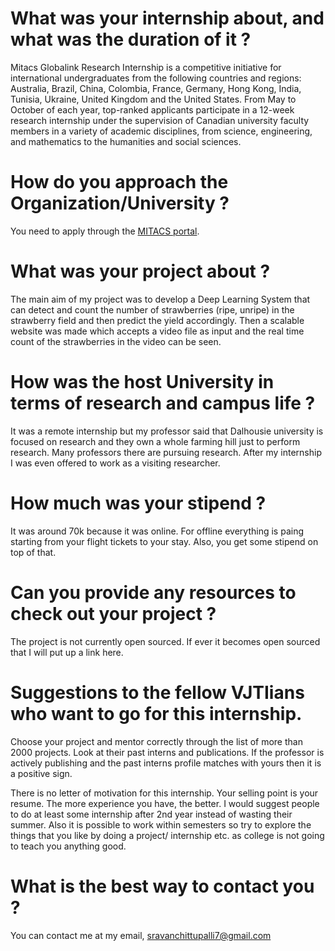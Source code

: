 # What was your internship about, and what was the duration of it ?

Mitacs Globalink Research Internship is a competitive initiative for international undergraduates from the following countries and regions: Australia, Brazil, China, Colombia, France, Germany, Hong Kong, India, Tunisia, Ukraine, United Kingdom and the United States. From May to October of each year, top-ranked applicants participate in a 12-week research internship under the supervision of Canadian university faculty members in a variety of academic disciplines, from science, engineering, and mathematics to the humanities and social sciences.

# How do you approach the Organization/University ?

You need to apply through the [MITACS portal](https://www.mitacs.ca/en/programs/globalink/globalink-research-internship).

# What was your project about ?

The main aim of my project was to develop a Deep Learning System that can detect and count the number of strawberries (ripe, unripe) in the strawberry field and then predict the yield accordingly. Then a scalable website was made which accepts a video file as input and the real time count of the strawberries in the video can be seen.

# How was the host University in terms of research and campus life ?

It was a remote internship but my professor said that Dalhousie university is focused on research and they own a whole farming hill just to perform research. Many professors there are pursuing research. After my internship I was even offered to work as a visiting researcher.

# How much was your stipend ?

It was around 70k because it was online. For offline everything is paing starting from your flight tickets to your stay. Also, you get some stipend on top of that.

# Can you provide any resources to check out your project ?

The project is not currently open sourced. If ever it becomes open sourced that I will put up a link here.

# Suggestions to the fellow VJTIians who want to go for this internship.

Choose your project and mentor correctly through the list of more than 2000 projects. Look at their past interns and publications. If the professor is actively publishing and the past interns profile matches with yours then it is a positive sign.

There is no letter of motivation for this internship. Your selling point is your resume. The more experience you have, the better. I would suggest people to do at least some internship after 2nd year instead of wasting their summer. Also it is possible to work within semesters so try to explore the things that you like by doing a project/ internship etc. as college is not going to teach you anything good.

# What is the best way to contact you ?

You can contact me at my email, [sravanchittupalli7@gmail.com](mailto:sravanchittupalli7@gmail.com)
